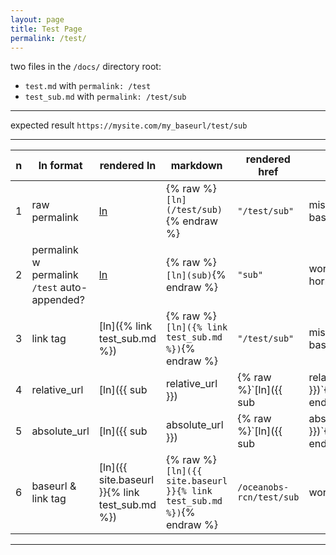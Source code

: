 ```yaml
---
layout: page
title: Test Page
permalink: /test/
---
```


two files in the `/docs/` directory root:
* `test.md`  with `permalink: /test`
* `test_sub.md` with `permalink: /test/sub`

-------------------

expected result `https://mysite.com/my_baseurl/test/sub`

-------------------

n | ln format                                    | rendered ln                         | markdown                                                                         | rendered href            | note                          
--|----------------------------------------------|-------------------------------------|----------------------------------------------------------------------------------|--------------------------|-------------------
1 | raw permalink                                | [ln](/test/sub)                                | {% raw %}`[ln](/test/sub)`{% endraw %}                                | `"/test/sub"`            | missing baseurl
2 | permalink w permalink `/test` auto-appended? | [ln](sub)                                      | {% raw %}`[ln](sub)`{% endraw %}                                      | `"sub"`                  | works but is horrible
3 | link tag                                     | [ln]({% link test_sub.md %})                   | {% raw %}`[ln]({% link test_sub.md %})`{% endraw %}                   | `"/test/sub"`            | missing baseurl
4 | relative_url                                 | [ln]({{ sub | relative_url }})                 | {% raw %}`[ln]({{ sub | relative_url }})`{% endraw %}                 | `""`                     | links to current page (/test/)
5 | absolute_url                                 | [ln]({{ sub | absolute_url }})                 | {% raw %}`[ln]({{ sub | absolute_url }})`{% endraw %}                 | `""`                     | links to current page (/test/)
6 | baseurl & link tag                           | [ln]({{ site.baseurl }}{% link test_sub.md %}) | {% raw %}`[ln]({{ site.baseurl }}{% link test_sub.md %})`{% endraw %} | `/oceanobs-rcn/test/sub` | works!

----------------------------------------
